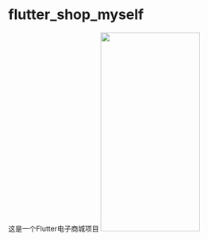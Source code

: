 # flutter_shop_myself
这是一个Flutter电子商城项目
<image src = "https://github.com/SunLongbri/flutter_shop_myself/image_1.jpg" width = 200 height = 400>
